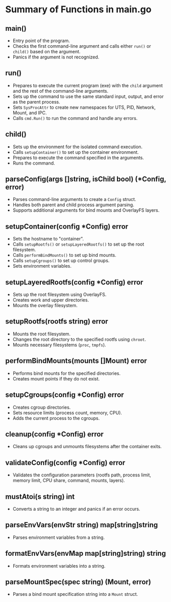 # Summary of Functions in main.go

## main()

- Entry point of the program.
- Checks the first command-line argument and calls either `run()` or `child()` based on the argument.
- Panics if the argument is not recognized.

## run()

- Prepares to execute the current program (exe) with the `child` argument and the rest of the command-line arguments.
- Sets up the command to use the same standard input, output, and error as the parent process.
- Sets `SysProcAttr` to create new namespaces for UTS, PID, Network, Mount, and IPC.
- Calls `cmd.Run()` to run the command and handle any errors.

## child()

- Sets up the environment for the isolated command execution.
- Calls `setupContainer()` to set up the container environment.
- Prepares to execute the command specified in the arguments.
- Runs the command.

## parseConfig(args []string, isChild bool) (*Config, error)

- Parses command-line arguments to create a `Config` struct.
- Handles both parent and child process argument parsing.
- Supports additional arguments for bind mounts and OverlayFS layers.

## setupContainer(config *Config) error

- Sets the hostname to "container".
- Calls `setupRootfs()` or `setupLayeredRootfs()` to set up the root filesystem.
- Calls `performBindMounts()` to set up bind mounts.
- Calls `setupCgroups()` to set up control groups.
- Sets environment variables.

## setupLayeredRootfs(config *Config) error

- Sets up the root filesystem using OverlayFS.
- Creates work and upper directories.
- Mounts the overlay filesystem.

## setupRootfs(rootfs string) error

- Mounts the root filesystem.
- Changes the root directory to the specified rootfs using `chroot`.
- Mounts necessary filesystems (`proc`, `tmpfs`).

## performBindMounts(mounts []Mount) error

- Performs bind mounts for the specified directories.
- Creates mount points if they do not exist.

## setupCgroups(config *Config) error

- Creates cgroup directories.
- Sets resource limits (process count, memory, CPU).
- Adds the current process to the cgroups.

## cleanup(config *Config) error

- Cleans up cgroups and unmounts filesystems after the container exits.

## validateConfig(config *Config) error

- Validates the configuration parameters (rootfs path, process limit, memory limit, CPU share, command, mounts, layers).

## mustAtoi(s string) int

- Converts a string to an integer and panics if an error occurs.

## parseEnvVars(envStr string) map[string]string

- Parses environment variables from a string.

## formatEnvVars(envMap map[string]string) string

- Formats environment variables into a string.

## parseMountSpec(spec string) (Mount, error)

- Parses a bind mount specification string into a `Mount` struct.